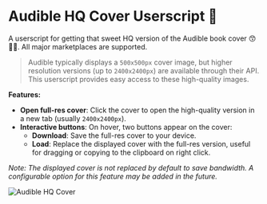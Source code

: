 # Audible HQ Cover Userscript 🐒

A userscript for getting that sweet HQ version of the Audible book cover 😙👌🏻. All major marketplaces are supported.

> Audible typically displays a `500x500px` cover image, but higher resolution versions (up to `2400x2400px`) are available through their API. This userscript provides easy access to these high-quality images.

**Features:**

- **Open full-res cover**: Click the cover to open the high-quality version in a new tab (usually `2400x2400px`).
- **Interactive buttons**: On hover, two buttons appear on the cover:
  - **Download**: Save the full-res cover to your device.
  - **Load**: Replace the displayed cover with the full-res version, useful for dragging or copying to the clipboard on right click.

*Note: The displayed cover is not replaced by default to save bandwidth. A configurable option for this feature may be added in the future.*

![Audible HQ Cover](https://github.com/user-attachments/assets/e6e1cd47-e075-465a-8bf4-9952e64e1495)
